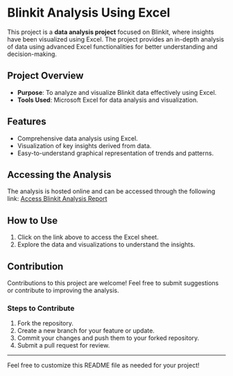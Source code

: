 # Blinkit Analysis Using Excel

This project is a **data analysis project** focused on Blinkit, where insights have been visualized using Excel. The project provides an in-depth analysis of data using advanced Excel functionalities for better understanding and decision-making.

## Project Overview
- **Purpose**: To analyze and visualize Blinkit data effectively using Excel.
- **Tools Used**: Microsoft Excel for data analysis and visualization.

## Features
- Comprehensive data analysis using Excel.
- Visualization of key insights derived from data.
- Easy-to-understand graphical representation of trends and patterns.

## Accessing the Analysis
The analysis is hosted online and can be accessed through the following link:
[Access Blinkit Analysis Report](https://1drv.ms/x/c/d9c3811509c3b335/EW-16YVnpH1MtjiAPpG9xgwBbpDEXIt7-Q_l4EU0Xxq-2A?e=TpIRzW)

## How to Use
1. Click on the link above to access the Excel sheet.
2. Explore the data and visualizations to understand the insights.

## Contribution
Contributions to this project are welcome! Feel free to submit suggestions or contribute to improving the analysis.

### Steps to Contribute
1. Fork the repository.
2. Create a new branch for your feature or update.
3. Commit your changes and push them to your forked repository.
4. Submit a pull request for review.

---

Feel free to customize this README file as needed for your project!
